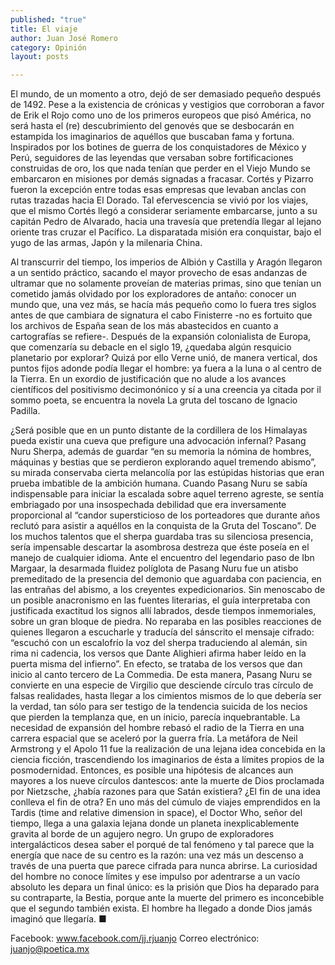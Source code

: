 ```yaml
---
published: "true"
title: El viaje
author: Juan José Romero
category: Opinión
layout: posts

---
```


El mundo, de un momento a otro, dejó de ser demasiado pequeño después de 1492. Pese a la existencia de crónicas y vestigios que corroboran a favor de Erik el Rojo como uno de los primeros europeos que pisó América, no será hasta el (re) descubrimiento del genovés que se desbocarán en estampida los imaginarios de aquéllos que buscaban fama y fortuna. Inspirados por los botines de guerra de los conquistadores de México y Perú, seguidores de las leyendas que versaban sobre fortificaciones construidas de oro, los que nada tenían que perder en el Viejo Mundo se embarcaron en misiones por demás signadas a fracasar. Cortés y Pizarro fueron la excepción entre todas esas empresas que levaban anclas con rutas trazadas hacia El Dorado. Tal efervescencia se vivió por los viajes, que el mismo Cortés llegó a considerar seriamente embarcarse, junto a su capitán Pedro de Alvarado, hacia una travesía que pretendía llegar al lejano oriente tras cruzar el Pacífico. La disparatada misión era conquistar, bajo el yugo de las armas, Japón y la milenaria China. 

Al transcurrir del tiempo, los imperios de Albión y Castilla y Aragón llegaron a un sentido práctico, sacando el mayor provecho de esas andanzas de ultramar que no solamente proveían de materias primas, sino que tenían un cometido jamás olvidado por los exploradores de antaño: conocer un mundo que, una vez más, se hacía más pequeño como lo fuera tres siglos antes de que cambiara de signatura el cabo Finisterre -no es fortuito que los archivos de España sean de los más abastecidos en cuanto a cartografías se refiere-. Después de la expansión colonialista de Europa, que comenzaría su debacle en el siglo 19, ¿quedaba algún resquicio planetario por explorar? Quizá por ello Verne unió, de manera vertical, dos puntos fijos adonde podía llegar el hombre: ya fuera a la luna o al centro de la Tierra. En un exordio de justificación que no alude a los avances científicos del positivismo decimonónico y sí a una creencia ya citada por il sommo poeta, se encuentra la novela La gruta del toscano de Ignacio Padilla.

¿Será posible que en un punto distante de la cordillera de los Himalayas pueda existir una cueva que prefigure una advocación infernal? Pasang Nuru Sherpa, además de guardar “en su memoria la nómina de hombres, máquinas y bestias que se perdieron explorando aquel tremendo abismo”, su mirada conservaba cierta melancolía por las estúpidas historias que eran prueba imbatible de la ambición humana. Cuando Pasang Nuru se sabía indispensable para iniciar la escalada sobre aquel terreno agreste, se sentía embriagado por una insospechada debilidad que era inversamente proporcional al “candor supersticioso de los porteadores que durante años reclutó para asistir a aquéllos en la conquista de la Gruta del Toscano”. De los muchos talentos que el sherpa guardaba tras su silenciosa presencia, sería impensable descartar la asombrosa destreza que éste poseía en el manejo de cualquier idioma. Ante el encuentro del legendario paso de Ibn Margaar, la desarmada fluidez políglota de Pasang Nuru fue un atisbo premeditado de la presencia del demonio que aguardaba con paciencia, en las entrañas del abismo, a los creyentes expedicionarios.
Sin menoscabo de un posible anacronismo en las fuentes literarias, el guía interpretaba con justificada exactitud los signos allí labrados, desde tiempos inmemoriales, sobre un gran bloque de piedra. No reparaba en las posibles reacciones de quienes llegaron a escucharle y traducía del sánscrito el mensaje cifrado: “escuchó con un escalofrío la voz del sherpa traduciendo al alemán, sin rima ni cadencia, los versos que Dante Alighieri afirma haber leído en la puerta misma del infierno”. En efecto, se trataba de los versos que dan inicio al canto tercero de La Commedia. De esta manera, Pasang Nuru se convierte en una especie de Virgilio que desciende círculo tras círculo de falsas realidades, hasta llegar a los cimientos mismos de lo que debería ser la verdad, tan sólo para ser testigo de la tendencia suicida de los necios que pierden la templanza que, en un inicio, parecía inquebrantable. 
La necesidad de expansión del hombre rebasó el radio de la Tierra en una carrera espacial que se aceleró por la guerra fría. La metáfora de Neil Armstrong y el Apolo 11 fue la realización de una lejana idea concebida en la ciencia ficción, trascendiendo los imaginarios de ésta a límites propios de la posmodernidad. Entonces, es posible una hipótesis de alcances aun mayores a los nueve círculos dantescos: ante la muerte de Dios proclamada por Nietzsche, ¿había razones para que Satán existiera? ¿El fin de una idea conlleva el fin de otra? En uno más del cúmulo de viajes emprendidos en la Tardis (time and relative dimension in space), el Doctor Who, señor del tiempo, llega a una galaxia lejana donde un planeta inexplicablemente gravita al borde de un agujero negro. Un grupo de exploradores intergalácticos desea saber el porqué de tal fenómeno y tal parece que la energía que nace de su centro es la razón: una vez más un descenso a través de una puerta que parece cifrada para nunca abrirse. La curiosidad del hombre no conoce límites y ese impulso por adentrarse a un vacío absoluto les depara un final único: es la prisión que Dios ha deparado para su contraparte, la Bestia, porque ante la muerte del primero es inconcebible que el segundo también exista. El hombre ha llegado a donde Dios jamás imaginó que llegaría. ■

Facebook: www.facebook.com/jj.rjuanjo
Correo electrónico: juanjo@poetica.mx
